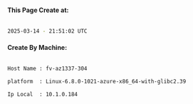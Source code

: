 
   
#### This Page Create at:

```bash

2025-03-14 - 21:51:02 UTC

```

#### Create By Machine:

```bash

Host Name : fv-az1337-304

platform  : Linux-6.8.0-1021-azure-x86_64-with-glibc2.39

Ip Local  : 10.1.0.184

```

